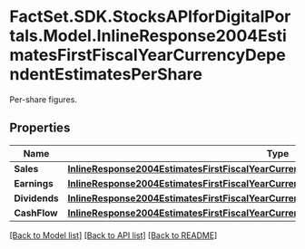 # FactSet.SDK.StocksAPIforDigitalPortals.Model.InlineResponse2004EstimatesFirstFiscalYearCurrencyDependentEstimatesPerShare
Per-share figures.

## Properties

Name | Type | Description | Notes
------------ | ------------- | ------------- | -------------
**Sales** | [**InlineResponse2004EstimatesFirstFiscalYearCurrencyDependentEstimatesPerShareSales**](InlineResponse2004EstimatesFirstFiscalYearCurrencyDependentEstimatesPerShareSales.md) |  | [optional] 
**Earnings** | [**InlineResponse2004EstimatesFirstFiscalYearCurrencyDependentEstimatesPerShareEarnings**](InlineResponse2004EstimatesFirstFiscalYearCurrencyDependentEstimatesPerShareEarnings.md) |  | [optional] 
**Dividends** | [**InlineResponse2004EstimatesFirstFiscalYearCurrencyDependentEstimatesPerShareDividends**](InlineResponse2004EstimatesFirstFiscalYearCurrencyDependentEstimatesPerShareDividends.md) |  | [optional] 
**CashFlow** | [**InlineResponse2004EstimatesFirstFiscalYearCurrencyDependentEstimatesPerShareCashFlow**](InlineResponse2004EstimatesFirstFiscalYearCurrencyDependentEstimatesPerShareCashFlow.md) |  | [optional] 

[[Back to Model list]](../README.md#documentation-for-models) [[Back to API list]](../README.md#documentation-for-api-endpoints) [[Back to README]](../README.md)

